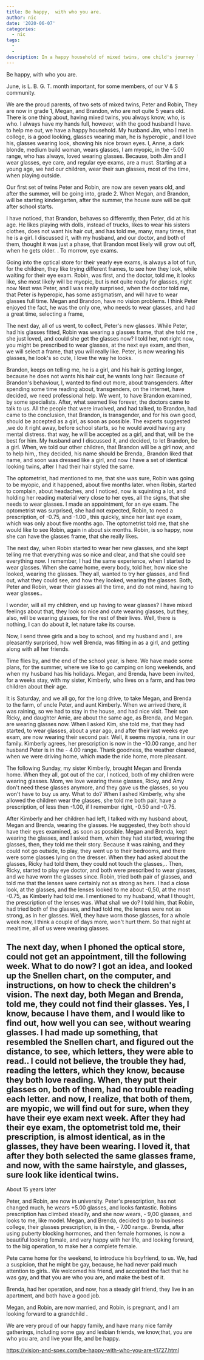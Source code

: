 ```yaml
---
title: Be happy,  with who you are.
author: nic
date: '2020-06-07'
categories:
  - nic
tags:
  - 
  - 
description: In a happy household of mixed twins, one child's journey leads the family to embrace acceptance and change.
---
```

Be happy, with who you are.


June, is L. B. G. T. month important, for some members, of our V & S community.


We are the proud parents, of two sets of mixed twins, Peter and Robin,
They are now in grade 1, Megan, and Brandon, who are not quite 5 years old. 
There is one thing about, having mixed twins, you always know, who, is who.
I always have my hands full, however, with the good husband I have. to help me out, we have a happy household.
My husband Jim, who I met in college, is a good looking, glasses wearing man, he is hyperopic , and I love his, glasses wearing look, showing his nice brown eyes.
I, Anne, a dark blonde, medium build woman, wears glasses, I am myopic, in the -5.00 range, who has always, loved wearing glasses.
Because, both Jim and I wear glasses, eye care, and regular eye exams, are a must.
Starting at a young age, we had our children, wear their sun glasses, most of the time, when playing outside.


Our first set of twins Peter and Robin, are now are seven years old, and after the summer, will be going into, grade 2.
When Megan, and Brandon, will be starting kindergarten, after the summer, the house sure will be quit after school starts.


I have noticed, that Brandon, behaves so differently, then Peter, did at his age. 
He likes playing with dolls, instead of trucks, likes to wear his sisters clothes, does not want his hair cut, and has told me, many, many times, that he is a girl.
I discussed it, with my husband, and our doctor, and both of them, thought it was just a phase, that Brandon most likely will grow out off, when he gets older.
.
To morrow, eye exams.


Going into the optical store for their yearly eye exams, is always a lot of fun, for the children, they like trying different frames, to see how they look, while waiting for their eye exam.
Robin, was first, and the doctor, told me, it looks like, she most likely will be myopic, but is not quite ready for glasses, right now
Next was Peter, and I was really surprised, when the doctor told me, that Peter is hyperopic, has some astigmatism, and will have to wear glasses full time. 
Megan and Brandon, have no vision problems.
I think Peter enjoyed the fact, he was the only one, who needs to wear glasses, and had a great time, selecting a frame,


The next day, all of us went, to collect, Peter's new glasses.
While Peter, had his glasses fitted, Robin was wearing a glasses frame, that she told me , she just loved, and could she get the glasses now?
I told her, not right now, you might be prescribed to wear glasses, at the next eye exam, and then, we will select a frame, that you will really like. 
Peter, is now wearing his glasses, he look's so cute, I love the way he looks. 


Brandon, keeps on telling me, he is a girl, and his hair is getting longer, because he does not wants his hair cut, he wants long hair.
Because of Brandon's behaviour, I, wanted to find out more, about transgenders. 
After spending some time reading about, transgenders, on the internet, have decided, we need professional help.
We went, to have Brandon examined, by some specialists.
After, what seemed like forever, the doctors came to talk to us. 
All the people that were involved, and had talked, to Brandon, had came to the conclusion, that Brandon, is transgender, and for his own good, should be accepted as a girl, as soon as possible. 
The experts suggested ,we do it right away, before school starts, so he would avoid having any mental distress. that way, he will be accepted as a girl, and that, will be the best for him.
My husband and I discussed it, and decided, to let Brandon, be a girl.
When, we told our other children, that Brandon will be a girl now, and to help him,, they decided, his name should be Brenda,.
Brandon liked that name, and soon was dressed like a girl, and now I have a set of identical looking twins, after I had their hair styled the same.




The optometrist, had mentioned to me, that she was sure, Robin was going to be myopic, and it happened, about five months later. when Robin, started to complain, about headaches, and I noticed, now is squinting a lot, and holding her reading material very close to her eyes, all the signs, that she needs to wear glasses.
I made an appointment, for an eye exam.
The optometrist was surprised, she had not expected, Robin, to need a prescription, 
of -0.75, and -1.00 , this quickly, since her last eye exam, which was only about five months ago.
The optometrist told me, that she would like to see Robin, again in about six months.
Robin, is so happy, now she can have the glasses frame, that she really likes.


The next day, when Robin started to wear her new glasses, and she kept telling me that everything was so nice and clear, and that she could see everything now. 
I remember, I had the same experience, when I started to wear glasses.
When she came home, every body, told her, how nice she looked, wearing the glasses.
They all, wanted to try her glasses, and find out, what they could see, and how they looked, wearing the glasses.
Both, Peter and Robin, wear their glasses all the time, and do not mind, having to wear glasses..


I wonder, will all my children, end up having to wear glasses?
I have mixed feelings about that, they look so nice and cute wearing glasses, but they, also, will be wearing glasses, for the rest of their lives.
Well, there is nothing, I can do about it, let nature take its course.


Now, I send three girls and a boy to school, and my husband and I, are pleasantly surprised, how well Brenda, was fitting in as a girl, and getting along with all her friends. 


Time flies by, and the end of the school year, is here.
We have made some plans, for the summer, where we like to go camping on long weekends, and when my husband has his holidays.
Megan, and Brenda, have been invited, for a weeks stay, with my sister, Kimberly, who lives on a farm, and has two children about their age.


It is Saturday, and we all go, for the long drive, to take Megan, and Brenda to the farm, of uncle Peter, and aunt Kimberly.
When we arrived there, it was raining, so we had to stay in the house, and had nice visit.
Their son Ricky, and daughter Amie, are about the same age, as Brenda, and Megan.
are wearing glasses now.
When I asked Kim, she told me, that they had started, to wear glasses, about a year ago, and after their last weeks eye exam, are now wearing their second pair. 
Well, it seems myopia, runs in our family.
Kimberly agrees, her prescription is now in the -10.00 range, and her husband Peter is in the - 4.00 range.
Thank goodness, the weather cleared, when we were driving home, which made the ride home, more pleasant.


The following Sunday, my sister Kimberly, brought Megan and Brenda home.
When they all, got out of the car, I noticed, both of my children were wearing glasses.
Mom, we love wearing these glasses, Ricky, and Amy don't need these glasses anymore, and they gave us the glasses, so you won't have to buy us any.
What to do?
When I ashed Kimberly, why she allowed the children wear the glasses, she told me both pair, have a prescription, of less then -1.00, if I remember right, -0.50 and -0.75.



After Kimberly and her children had left, I talked with my husband about, Megan and Brenda, wearing the glasses.
He suggested, they both should have their eyes examined, as soon as possible.
Megan and Brenda, kept wearing the glasses, and I asked them, when they had started, wearing the glasses, then, they told me their story.
Because it was raining, and they could not go outside, to play, they went up to their bedrooms, and there were some glasses lying on the dresser.
When they had asked about the glasses, Ricky had told them, they could not touch the glasses,..
Then, Ricky, started to play eye doctor, and both were prescribed to wear glasses, and we have worn the glasses since.
Robin, tried both pair of glasses, and told me that the lenses were certainly not as strong as hers.
I had a close look, at the glasses, and the lenses looked to me about -0,50, at the most 
-0.75, as Kimberly had told me.
I mentioned to my husband, what I thought, the prescription of the lenses was.
What shall we do? 
I told him, that Robin, had tried both of the glasses, and had told me, the lenses were not as strong, as in her glasses.
Well, they have worn those glasses, for a whole week now, I think a couple of days more, won't hurt them.
So that night at mealtime, all of us were wearing glasses. 


The next day, when I phoned the optical store, could not get an appointment, till the following week. 
What to do now?
I got an idea, and looked up the Snellen chart, on the computer, and instructions, on how to check the children's vision.
The next day, both Megan and Brenda, told me, they could not find their glasses.
Yes, I know, because I have them, and I would like to find out, how well you can see, without wearing glasses.
I had made up something, that resembled the Snellen chart, and figured out the distance,
to see, which letters, they were able to read..
I could not believe, the trouble they had, reading the letters, which they know, because they both love reading. 
When, they put their glasses on, both of them, had no trouble reading each letter.
and now, I realize, that both of them, are myopic, we will find out for sure, when they have their eye exam next week.
After they had their eye exam, the optometrist told me, their prescription, is almost identical, as in the glasses, they have been wearing.
I loved it, that after they both selected the same glasses frame, and now, with the same hairstyle, and glasses, sure look like identical twins.
--------------------------- 

About 15 years later


Peter, and Robin, are now in university.
Peter's prescription, has not changed much, he wears +5.00 glasses, and looks fantastic.
Robins prescription has climbed steadily, and she now wears, - 9,00 glasses, and looks to me, like model.
Megan, and Brenda, decided to go to business college, their glasses prescription, 
is in the, - 7.00 range..
Brenda, after using puberty blocking hormones, and then female hormones, is now a beautiful looking female, and very happy with her life, and looking forward, to the big operation, to make her a complete female.


Pete came home for the weekend, to introduce his boyfriend, to us.
We, had a suspicion, that he might be gay, because, he had never paid much attention to girls..
We welcomed his friend, and accepted the fact that he was gay, and that you are who you are, and make the best of it.


Brenda, had her operation, and now, has a steady girl friend, they live in an apartment, and both have a good job.


Megan, and Robin, are now married, and Robin, is pregnant, and I am looking forward to a grandchild .


We are very proud of our happy family, and have many nice family gatherings, including some gay and lesbian friends, we know,that, you are who you are, and live your life, and be happy.

https://vision-and-spex.com/be-happy-with-who-you-are-t1727.html